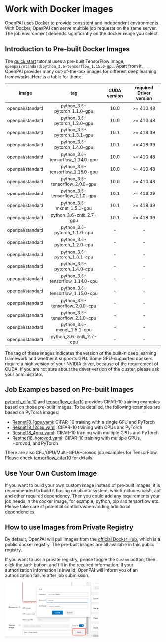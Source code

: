 # Work with Docker Images

OpenPAI uses [Docker](https://www.docker.com/why-docker) to provide consistent and independent environments. With Docker, OpenPAI can serve multiple job requests on the same server. The job environment depends significantly on the docker image you select.

## Introduction to Pre-built Docker Images

The [quick start](./quick-start.md) tutorial uses a pre-built TensorFlow image, `openpai/standard:python_3.6-tensorflow_1.15.0-gpu`. 
Apart from it, OpenPAI provides many out-of-the-box images for different deep learning frameworks. Here is a table for them:

|       image      |                tag               | CUDA version | required Driver version |
|:----------------:|:--------------------------------:|:------------:|:-----------------------:|
| openpai/standard |   python_3.6-pytorch_1.1.0-gpu   |     10.0     |        >= 410.48        |
| openpai/standard |   python_3.6-pytorch_1.2.0-gpu   |     10.0     |        >= 410.48        |
| openpai/standard |   python_3.6-pytorch_1.3.1-gpu   |     10.1     |        >= 418.39        |
| openpai/standard |   python_3.6-pytorch_1.4.0-gpu   |     10.1     |        >= 418.39        |
| openpai/standard | python_3.6-tensorflow_1.14.0-gpu |     10.0     |        >= 410.48        |
| openpai/standard | python_3.6-tensorflow_1.15.0-gpu |     10.0     |        >= 410.48        |
| openpai/standard |  python_3.6-tensorflow_2.0.0-gpu |     10.0     |        >= 410.48        |
| openpai/standard |  python_3.6-tensorflow_2.1.0-gpu |     10.1     |        >= 418.39        |
| openpai/standard |    python_3.6-mxnet_1.5.1-gpu    |     10.1     |        >= 418.39        |
| openpai/standard |      python_3.6-cntk_2.7-gpu     |     10.1     |        >= 418.39        |
| openpai/standard |   python_3.6-pytorch_1.1.0-cpu   |       -      |            -            |
| openpai/standard |   python_3.6-pytorch_1.2.0-cpu   |       -      |            -            |
| openpai/standard |   python_3.6-pytorch_1.3.1-cpu   |       -      |            -            |
| openpai/standard |   python_3.6-pytorch_1.4.0-cpu   |       -      |            -            |
| openpai/standard | python_3.6-tensorflow_1.14.0-cpu |       -      |            -            |
| openpai/standard | python_3.6-tensorflow_1.15.0-cpu |       -      |            -            |
| openpai/standard |  python_3.6-tensorflow_2.0.0-cpu |       -      |            -            |
| openpai/standard |  python_3.6-tensorflow_2.1.0-cpu |       -      |            -            |
| openpai/standard |    python_3.6-mxnet_1.5.1-cpu    |       -      |            -            |
| openpai/standard |      python_3.6-cntk_2.7-cpu     |       -      |            -            |

The tag of these images indicates the version of the built-in deep learning framework and whether it supports GPU. Some GPU-supported dockers require a high version of your NVIDIA driver, because of the requirement of CUDA. If you are not sure about the driver version of the cluster, please ask your administrator.

## Job Examples based on Pre-built Images

[pytorch_cifar10](https://github.com/microsoft/pai/tree/pai-for-edu/contrib/edu-examples/pytorch_cifar10) and [tensorflow_cifar10](https://github.com/microsoft/pai/blob/pai-for-edu/contrib/edu-examples/tensorflow_cifar10) provides CIFAR-10 training examples based on those pre-built images. To be detailed, the following examples are based on PyTorch images:

  - [Resnet18_1gpu.yaml](https://github.com/microsoft/pai/blob/pai-for-edu/contrib/edu-examples/pytorch_cifar10/yaml/Resnet18_1gpu.yaml): CIFAR-10 training with a single GPU and PyTorch
  - [Resnet18_12cpu.yaml](https://github.com/microsoft/pai/blob/pai-for-edu/contrib/edu-examples/pytorch_cifar10/yaml/Resnet18_12cpu.yaml): CIFAR-10 training with CPUs and PyTorch
  - [Resnet18_4gpu.yaml](https://github.com/microsoft/pai/blob/pai-for-edu/contrib/edu-examples/pytorch_cifar10/yaml/Resnet18_4gpu.yaml): CIFAR-10 training with multiple GPUs and PyTorch
  - [Restnet18_horovod.yaml](https://github.com/microsoft/pai/blob/pai-for-edu/contrib/edu-examples/pytorch_cifar10/yaml/Resnet18_horovod.yaml): CIFAR-10 training with multiple GPUs, Horovod, and PyTorch

There are also CPU/GPU/Multi-GPU/Horovod job examples for TensorFlow. Please check [tensorflow_cifar10](https://github.com/microsoft/pai/blob/pai-for-edu/contrib/edu-examples/tensorflow_cifar10) for details.

## Use Your Own Custom Image

If you want to build your own custom image instead of pre-built images, it is recommended to build it basing on ubuntu system, which includes bash, apt and other required dependency. Then you could add any requirements your job needs in the docker image, for example, python, pip and tensorflow etc. Please take care of potential conflicts when adding additional dependencies.

## How to use Images from Private Registry

By default, OpenPAI will pull images from the [official Docker Hub](https://hub.docker.com/), which is a public docker registry. The pre-built images are all available in this public registry. 

If you want to use a private registry, please toggle the `Custom` botton, then click the `Auth` button, and fill in the required information. If your authorization information is invalid, OpenPAI will inform you of an authorization failure after job submission.

   <img src="./imgs/docker-image-auth.png" width="60%" height="60%" />